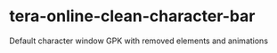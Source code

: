# tera-online-clean-character-bar
Default character window GPK with removed elements and animations
